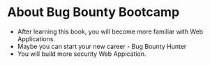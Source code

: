 # About Bug Bounty Bootcamp
- After learning this book, you will become more familiar with Web Applications.
- Maybe you can start your new career - Bug Bounty Hunter
- You will build more security Web Appication.